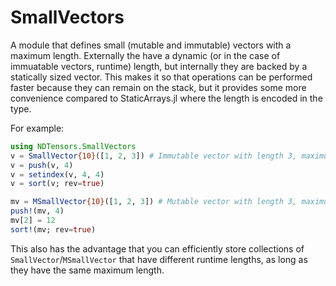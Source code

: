 # SmallVectors

A module that defines small (mutable and immutable) vectors with a maximum length. Externally the have a dynamic (or in the case of immuatable vectors, runtime) length, but internally they are backed by a statically sized vector. This makes it so that operations can be performed faster because they can remain on the stack, but it provides some more convenience compared to StaticArrays.jl where the length is encoded in the type.

For example:
```julia
using NDTensors.SmallVectors
v = SmallVector{10}([1, 2, 3]) # Immutable vector with length 3, maximum length 10
v = push(v, 4)
v = setindex(v, 4, 4)
v = sort(v; rev=true)

mv = MSmallVector{10}([1, 2, 3]) # Mutable vector with length 3, maximum length 10
push!(mv, 4)
mv[2] = 12
sort!(mv; rev=true)
```
This also has the advantage that you can efficiently store collections of `SmallVector`/`MSmallVector` that have different runtime lengths, as long as they have the same maximum length.
